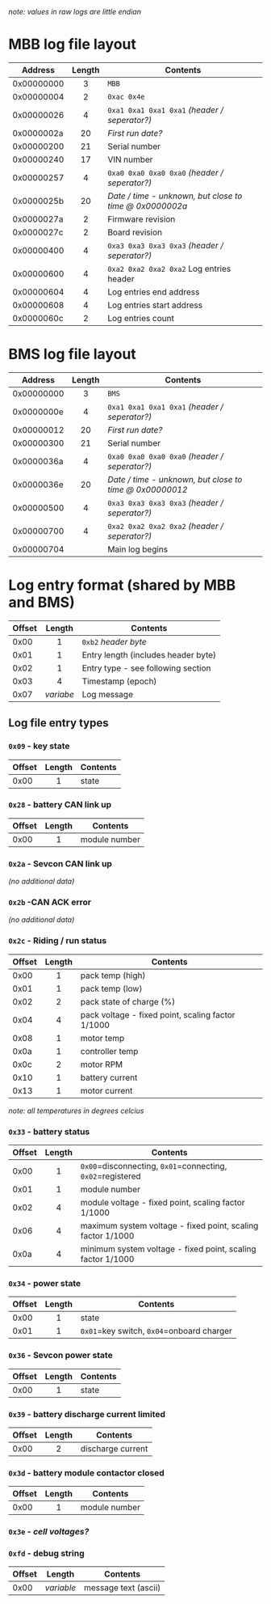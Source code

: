 *note: values in raw logs are little endian*

# MBB log file layout

Address    | Length | Contents                                      
---------- | :----: | --------
0x00000000 | 3      | `MBB`
0x00000004 | 2      | `0xac 0x4e`
0x00000026 | 4      | `0xa1 0xa1 0xa1 0xa1` *(header / seperator?)*
0x0000002a | 20     | *First run date?*
0x00000200 | 21     | Serial number
0x00000240 | 17     | VIN number
0x00000257 | 4      | `0xa0 0xa0 0xa0 0xa0` *(header / seperator?)*
0x0000025b | 20     | *Date / time - unknown, but close to time @ 0x0000002a*
0x0000027a | 2      | Firmware revision
0x0000027c | 2      | Board revision
0x00000400 | 4      | `0xa3 0xa3 0xa3 0xa3` *(header / seperator?)*
0x00000600 | 4      | `0xa2 0xa2 0xa2 0xa2` Log entries header
0x00000604 | 4      | Log entries end address
0x00000608 | 4      | Log entries start address
0x0000060c | 2      | Log entries count




# BMS log file layout

Address    | Length | Contents                                      
---------- | :----: | --------
0x00000000 | 3      | `BMS`
0x0000000e | 4      | `0xa1 0xa1 0xa1 0xa1` *(header / seperator?)*
0x00000012 | 20     | *First run date?*
0x00000300 | 21     | Serial number
0x0000036a | 4      | `0xa0 0xa0 0xa0 0xa0` *(header / seperator?)*
0x0000036e | 20     | *Date / time - unknown, but close to time @ 0x00000012*
0x00000500 | 4      | `0xa3 0xa3 0xa3 0xa3` *(header / seperator?)*
0x00000700 | 4      | `0xa2 0xa2 0xa2 0xa2` *(header / seperator?)*
0x00000704 |        | Main log begins



# Log entry format (shared by MBB and BMS)

Offset | Length    | Contents                                      
------ | :-------: | --------
0x00   | 1         | `0xb2` *header byte*
0x01   | 1         | Entry length (includes header byte)
0x02   | 1         | Entry type - see following section
0x03   | 4         | Timestamp (epoch)
0x07   | *variabe* | Log message

## Log file entry types

### `0x09` - key state
Offset | Length | Contents                                      
------ | :----: | --------
0x00   | 1      | state

### `0x28` - battery CAN link up
Offset | Length | Contents                                      
------ | :----: | --------
0x00   | 1      | module number

### `0x2a` - Sevcon CAN link up
*(no additional data)*

### `0x2b` -CAN ACK error
*(no additional data)*

### `0x2c` - Riding / run status
Offset | Length | Contents                                      
------ | :----: | --------
0x00   | 1      | pack temp (high)
0x01   | 1      | pack temp (low)
0x02   | 2      | pack state of charge (%)
0x04   | 4      | pack voltage - fixed point, scaling factor 1/1000
0x08   | 1      | motor temp
0x0a   | 1      | controller temp
0x0c   | 2      | motor RPM
0x10   | 1      | battery current
0x13   | 1      | motor current

*note: all temperatures in degrees celcius*

### `0x33` - battery status
Offset | Length | Contents                                      
------ | :----: | --------
0x00   | 1      | `0x00`=disconnecting, `0x01`=connecting, `0x02`=registered
0x01   | 1      | module number
0x02   | 4      | module voltage - fixed point, scaling factor 1/1000
0x06   | 4      | maximum system voltage - fixed point, scaling factor 1/1000
0x0a   | 4      | minimum system voltage - fixed point, scaling factor 1/1000

### `0x34` - power state
Offset | Length | Contents                                      
------ | :----: | --------
0x00   | 1      | state
0x01   | 1      | `0x01`=key switch, `0x04`=onboard charger

### `0x36` - Sevcon power state
Offset | Length | Contents                                      
------ | :----: | --------
0x00   | 1      | state

### `0x39` - battery discharge current limited
Offset | Length | Contents                                      
------ | :----: | --------
0x00   | 2      | discharge current

### `0x3d` - battery module contactor closed
Offset | Length | Contents                                      
------ | :----: | --------
0x00   | 1      | module number

### `0x3e` - *cell voltages?*

### `0xfd` - debug string
Offset | Length     | Contents                                      
------ | :--------: | --------
0x00   | *variable* | message text (ascii)
